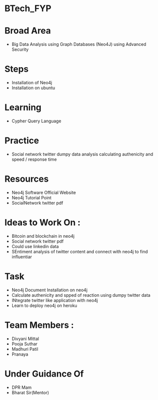 # BTech_FYP

# Broad Area
* Big Data Analysis using Graph Databases (Neo4J) using Advanced Security


# Steps
* Installation of Neo4j
* Installation on ubuntu

# Learning
* Cypher Query Language

# Practice
* Social network twitter dumpy data analysis calculating authenicity and speed / response time

# Resources
* Neo4j Software Official Website
* Neo4j Tutorial Point
* SocialNetwork twitter pdf


# Ideas to Work On :
* Bitcoin and blockchain in neo4j
* Social network twitter pdf
* Could use linkedin data
* SEntiment  analysis of twitter content and connect with neo4j to find influentiar 

# Task
* Neo4j Document Installation on neo4j
* Calculate authenicity and spped of reaction using dumpy twitter data
* INtegrate twitter like application with neo4j
* Learn to deploy neo4j on heroku













# Team Members : 
* Divyani Mittal
* Pooja Suthar
* Madhuri Patil
* Pranaya

# Under Guidance Of 
* DPR Mam
* Bharat Sir(Mentor)
